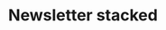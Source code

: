 ---
title: Newsletter stacked
category: Marketing
paid: true
isActive: true
ltr: {"react":{"jsxCss":[],"jsxTail":[{"code":"export default () => {\n    return (\n        <section className=\"py-14\">\n            <div className=\"max-w-screen-xl mx-auto px-4 md:px-8\">\n                <div className=\"max-w-xl\">\n                    <h3 className=\"text-3xl font-bold\">\n                        Sign up for our newsletter.\n                    </h3>\n                    <p className=\"text-gray-600 mt-3\">\n                        Ut enim ad minim veniam, quis nostrud exercitation ullamco laboris nisi ut aliquip ex ea commodo consequat.\n                    </p>\n                </div>\n                <div className=\"mt-6\">\n                    <form onSubmit={(e) => e.preventDefault()} className=\"flex items-center gap-x-3\">\n                        <div className=\"relative\">\n                            <svg className=\"w-6 h-6 text-gray-400 absolute left-3 inset-y-0 my-auto\" xmlns=\"http://www.w3.org/2000/svg\" fill=\"none\" viewBox=\"0 0 24 24\" strokeWidth={1.5} stroke=\"currentColor\">\n                                <path strokeLinecap=\"round\" strokeLinejoin=\"round\" d=\"M21.75 6.75v10.5a2.25 2.25 0 01-2.25 2.25h-15a2.25 2.25 0 01-2.25-2.25V6.75m19.5 0A2.25 2.25 0 0019.5 4.5h-15a2.25 2.25 0 00-2.25 2.25m19.5 0v.243a2.25 2.25 0 01-1.07 1.916l-7.5 4.615a2.25 2.25 0 01-2.36 0L3.32 8.91a2.25 2.25 0 01-1.07-1.916V6.75\" />\n                            </svg>\n                            <input\n                                type=\"email\"\n                                required\n                                placeholder=\"Enter your email\"\n                                className=\"w-full pl-12 pr-3 py-2 text-gray-500 bg-white outline-none border focus:border-indigo-600 shadow-sm rounded-lg\"\n                            />\n                        </div>\n                        <button className=\"block w-auto py-3 px-4 font-medium text-sm text-center text-white bg-indigo-600 hover:bg-indigo-500 active:bg-indigo-700 active:shadow-none rounded-lg shadow\">\n                            Subscribe\n                        </button>\n                    </form>\n                </div>\n            </div>\n        </section>\n    )\n}","label":"App.jsx"}]},"vue":{"vueCss":[],"vueTail":[]},"preview":"function App() {\n  return /*#__PURE__*/React.createElement(\"section\", {\n    className: \"py-14\"\n  }, /*#__PURE__*/React.createElement(\"div\", {\n    className: \"max-w-screen-xl mx-auto px-4 md:px-8\"\n  }, /*#__PURE__*/React.createElement(\"div\", {\n    className: \"max-w-xl\"\n  }, /*#__PURE__*/React.createElement(\"h3\", {\n    className: \"text-3xl font-bold\"\n  }, \"Sign up for our newsletter.\"), /*#__PURE__*/React.createElement(\"p\", {\n    className: \"text-gray-600 mt-3\"\n  }, \"Ut enim ad minim veniam, quis nostrud exercitation ullamco laboris nisi ut aliquip ex ea commodo consequat.\")), /*#__PURE__*/React.createElement(\"div\", {\n    className: \"mt-6\"\n  }, /*#__PURE__*/React.createElement(\"form\", {\n    onSubmit: e => e.preventDefault(),\n    className: \"flex items-center gap-x-3\"\n  }, /*#__PURE__*/React.createElement(\"div\", {\n    className: \"relative\"\n  }, /*#__PURE__*/React.createElement(\"svg\", {\n    className: \"w-6 h-6 text-gray-400 absolute left-3 inset-y-0 my-auto\",\n    xmlns: \"http://www.w3.org/2000/svg\",\n    fill: \"none\",\n    viewBox: \"0 0 24 24\",\n    strokeWidth: 1.5,\n    stroke: \"currentColor\"\n  }, /*#__PURE__*/React.createElement(\"path\", {\n    strokeLinecap: \"round\",\n    strokeLinejoin: \"round\",\n    d: \"M21.75 6.75v10.5a2.25 2.25 0 01-2.25 2.25h-15a2.25 2.25 0 01-2.25-2.25V6.75m19.5 0A2.25 2.25 0 0019.5 4.5h-15a2.25 2.25 0 00-2.25 2.25m19.5 0v.243a2.25 2.25 0 01-1.07 1.916l-7.5 4.615a2.25 2.25 0 01-2.36 0L3.32 8.91a2.25 2.25 0 01-1.07-1.916V6.75\"\n  })), /*#__PURE__*/React.createElement(\"input\", {\n    type: \"email\",\n    required: true,\n    placeholder: \"Enter your email\",\n    className: \"w-full pl-12 pr-3 py-2 text-gray-500 bg-white outline-none border focus:border-indigo-600 shadow-sm rounded-lg\"\n  })), /*#__PURE__*/React.createElement(\"button\", {\n    className: \"block w-auto py-3 px-4 font-medium text-sm text-center text-white bg-indigo-600 hover:bg-indigo-500 active:bg-indigo-700 active:shadow-none rounded-lg shadow\"\n  }, \"Subscribe\")))));\n}"}
rtl: {"vue":{"vueTail":[],"vueCss":[]},"preview":"function App() {\n  return /*#__PURE__*/React.createElement(\"section\", {\n    className: \"py-14\"\n  }, /*#__PURE__*/React.createElement(\"div\", {\n    className: \"max-w-screen-xl mx-auto px-4 md:px-8\"\n  }, /*#__PURE__*/React.createElement(\"div\", {\n    className: \"max-w-xl\"\n  }, /*#__PURE__*/React.createElement(\"h3\", {\n    className: \"text-3xl font-bold\"\n  }, \"\\u0633\\u062C\\u0644 \\u0644\\u0644\\u062D\\u0635\\u0648\\u0644 \\u0639\\u0644\\u0649 \\u0627\\u062E\\u0631 \\u0627\\u062E\\u0628\\u0627\\u0631\\u0646\\u0627.\"), /*#__PURE__*/React.createElement(\"p\", {\n    className: \"text-gray-600 mt-3\"\n  }, \"\\u0644\\u0644\\u0648\\u0635\\u0648\\u0644 \\u0625\\u0644\\u0649 \\u0623\\u062F\\u0642 \\u0627\\u0644\\u062A\\u0641\\u0627\\u0635\\u064A\\u0644 \\u060C \\u0644\\u0627 \\u064A\\u0646\\u0628\\u063A\\u064A \\u0644\\u0623\\u062D\\u062F \\u0623\\u0646 \\u064A\\u0645\\u0627\\u0631\\u0633 \\u0623\\u064A \\u0646\\u0648\\u0639 \\u0645\\u0646 \\u0627\\u0644\\u0639\\u0645\\u0644 \\u0645\\u0627 \\u0644\\u0645 \\u064A\\u0633\\u062A\\u0641\\u064A\\u062F \\u0645\\u0646\\u0647.\")), /*#__PURE__*/React.createElement(\"div\", {\n    className: \"mt-6\"\n  }, /*#__PURE__*/React.createElement(\"form\", {\n    onSubmit: e => e.preventDefault(),\n    className: \"flex items-center gap-x-3\"\n  }, /*#__PURE__*/React.createElement(\"div\", {\n    className: \"relative\"\n  }, /*#__PURE__*/React.createElement(\"svg\", {\n    className: \"w-6 h-6 text-gray-400 absolute right-3 inset-y-0 my-auto\",\n    xmlns: \"http://www.w3.org/2000/svg\",\n    fill: \"none\",\n    viewBox: \"0 0 24 24\",\n    strokeWidth: 1.5,\n    stroke: \"currentColor\"\n  }, /*#__PURE__*/React.createElement(\"path\", {\n    strokeLinecap: \"round\",\n    strokeLinejoin: \"round\",\n    d: \"M21.75 6.75v10.5a2.25 2.25 0 01-2.25 2.25h-15a2.25 2.25 0 01-2.25-2.25V6.75m19.5 0A2.25 2.25 0 0019.5 4.5h-15a2.25 2.25 0 00-2.25 2.25m19.5 0v.243a2.25 2.25 0 01-1.07 1.916l-7.5 4.615a2.25 2.25 0 01-2.36 0L3.32 8.91a2.25 2.25 0 01-1.07-1.916V6.75\"\n  })), /*#__PURE__*/React.createElement(\"input\", {\n    type: \"email\",\n    required: true,\n    placeholder: \"\\u0627\\u062F\\u062E\\u0644 \\u0628\\u0631\\u064A\\u062F\\u0643 \\u0627\\u0644\\u0627\\u0644\\u0643\\u062A\\u0631\\u0648\\u0646\\u064A\",\n    className: \"w-full pr-12 pl-3 py-2 text-gray-500 bg-white outline-none border focus:border-indigo-600 shadow-sm rounded-lg\"\n  })), /*#__PURE__*/React.createElement(\"button\", {\n    className: \"block w-auto py-3 px-4 font-medium text-sm text-center text-white bg-indigo-600 hover:bg-indigo-500 active:bg-indigo-700 active:shadow-none rounded-lg shadow\"\n  }, \"\\u0627\\u0634\\u062A\\u0631\\u0627\\u0643\")))));\n}","react":{"jsxTail":[{"code":"export default () => {\n\n    return (\n        <section className=\"py-14\">\n            <div className=\"max-w-screen-xl mx-auto px-4 md:px-8\">\n                <div className=\"max-w-xl\">\n                    <h3 className=\"text-3xl font-bold\">\n                        سجل للحصول على اخر اخبارنا.\n                    </h3>\n                    <p className=\"text-gray-600 mt-3\">\n                        للوصول إلى أدق التفاصيل ، لا ينبغي لأحد أن يمارس أي نوع من العمل ما لم يستفيد منه.\n                    </p>\n                </div>\n                <div className=\"mt-6\">\n                    <form onSubmit={(e) => e.preventDefault()} className=\"flex items-center gap-x-3\">\n                        <div className=\"relative\">\n                            <svg className=\"w-6 h-6 text-gray-400 absolute right-3 inset-y-0 my-auto\" xmlns=\"http://www.w3.org/2000/svg\" fill=\"none\" viewBox=\"0 0 24 24\" strokeWidth={1.5} stroke=\"currentColor\">\n                                <path strokeLinecap=\"round\" strokeLinejoin=\"round\" d=\"M21.75 6.75v10.5a2.25 2.25 0 01-2.25 2.25h-15a2.25 2.25 0 01-2.25-2.25V6.75m19.5 0A2.25 2.25 0 0019.5 4.5h-15a2.25 2.25 0 00-2.25 2.25m19.5 0v.243a2.25 2.25 0 01-1.07 1.916l-7.5 4.615a2.25 2.25 0 01-2.36 0L3.32 8.91a2.25 2.25 0 01-1.07-1.916V6.75\" />\n                            </svg>\n                            <input\n                                type=\"email\"\n                                required\n                                placeholder=\"ادخل بريدك الالكتروني\"\n                                className=\"w-full pr-12 pl-3 py-2 text-gray-500 bg-white outline-none border focus:border-indigo-600 shadow-sm rounded-lg\"\n                            />\n                        </div>\n                        <button className=\"block w-auto py-3 px-4 font-medium text-sm text-center text-white bg-indigo-600 hover:bg-indigo-500 active:bg-indigo-700 active:shadow-none rounded-lg shadow\">\n                            اشتراك\n                        </button>\n                    </form>\n                </div>\n            </div>\n        </section>\n    )\n}","label":"App.jsx"}],"jsxCss":[]}}
slug: /newsletters
id: 1f613bb1-464a-430f-97dc-c6c50b23117d
created_at: 1670151614907
---